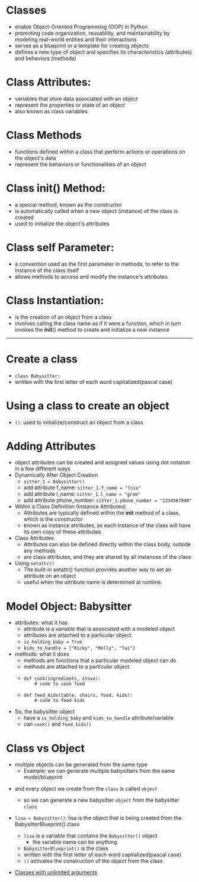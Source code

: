 # Classes
 - enable Object-Oriented Programming (OOP) in Python
 - promoting code organization, reusability, and maintainability by modeling real-world entities and their interactions
 - serves as a blueprint or a template for creating objects
 - defines a new type of object and specifies its characteristics (attributes) and behaviors (methods)

# Class Attributes:
- variables that store data associated with an object
- represent the properties or state of an object
- also known as class variables

# Class Methods
- functions defined within a class that perform actions or operations on the object's data
- represent the behaviors or functionalities of an object

# Class __init__() Method:
- a special method, known as the constructor
- is automatically called when a new object (instance) of the class is created
- used to initialize the object's attributes
# Class self Parameter:
- a convention used as the first parameter in methods, to refer to the instance of the class itself
- allows methods to access and modify the instance's attributes

# Class Instantiation:
- is the creation of an object from a class 
- involves calling the class name as if it were a function, which in turn invokes the __init__() method to create and initialize a new instance

____________________________________________________
# Create a class
- `class Babysitter:`
- written with the first letter of each word capitalized(pascal case)

# Using a class to create an object
- `()`: used to initialize/construct an object from a class

# Adding Attributes 
- object attributes can be created and assigned values using dot notation in a few different ways
- Dynamically After Object Creation
  - `sitter_1 = Babysitter()`
  - add attribute f_name: `sitter_1.f_name = "lisa"`
  - add attribute l_name: `sitter_1.l_name = "gram"`
  - add attribute phone_number: `sitter_1.phone_number = "1234567890"`
- Within a Class Definition (Instance Attributes)
  - Attributes are typically defined within the __init__ method of a class, which is the constructor
  - known as instance attributes, as each instance of the class will have its own copy of these attributes
- Class Attributes
  - Attributes can also be defined directly within the class body, outside any methods
  - are class attributes, and they are shared by all instances of the class
- Using `setattr()`
  - The built-in setattr() function provides another way to set an attribute on an object
  - useful when the attribute name is determined at runtime.

# Model Object: Babysitter
- attributes: what it has
  - attribute is a variable that is associated with a modeled object
  - attributes are attached to a particular object
  - `is_holding_baby = True`
  - `kids_to_handle = ["Ricky", "Molly", "Tai"]`
- methods: what it does
  - methods are functions that a particular modeled object can do
  - methods are attached to a particular object
  - ```
    def cook(ingredients, stove):
        # code to cook food
    ```
  - ```
    def feed_kids(table, chairs, food, kids):
        # code to feed kids
    ```
- So, the babysitter object
  - have a `is_holding_baby` and `kids_to_handle` attribute/variable
  - can `cook()` and `feed_kids()`

# Class vs Object
- multiple objects can be generated from the same type
  - Example: we can generate multiple babysitters from the same model/blueprint
<!-- - In OOP this model/blueprint/type is called a `class` -->
  - and every object we create from the `class` is called `object`
    - so we can generate a new babysitter `object` from the babysitter `class`
- `lisa = Babysitter()`: lisa is the object that is being created from the BabysitterBlueprint() class
  - `lisa` is a variable that contains the `Babysitter()` object 
    - the variable name can be anything
  -  `BabysitterBlueprint()` is the class
    - written with the first letter of each word capitalized(pascal case)
    - `()` activates the construction of the object from the class


- [Classes with unlimited arguments](./moreclasses.md)